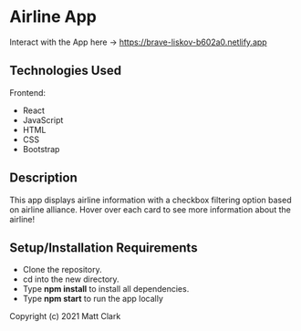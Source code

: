 
# Airline App

Interact with the App here -> https://brave-liskov-b602a0.netlify.app

## Technologies Used

Frontend:
* React
* JavaScript
* HTML
* CSS
* Bootstrap

## Description

This app displays airline information with a checkbox filtering option based on airline alliance.  Hover over each card to see more information about the airline!

## Setup/Installation Requirements
* Clone the repository.
* cd into the new directory.
* Type **npm install** to install all dependencies.
* Type **npm start** to run the app locally

Copyright (c) 2021 Matt Clark
